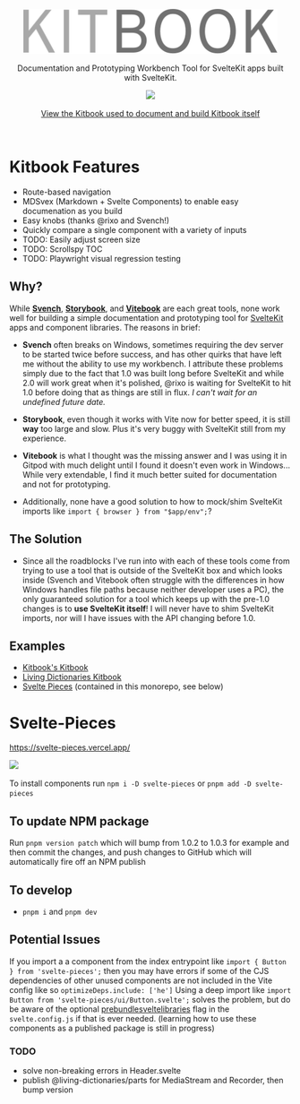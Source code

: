 <p align="center">
<img src="packages/kitbook/static/kitbook.svg" height="80">
</p>

<p align="center">
Documentation and Prototyping Workbench Tool for SvelteKit apps built with SvelteKit.
<p>
<p align="center">
  <a href="https://www.npmjs.com/package/kitbook"><img src="https://img.shields.io/npm/v/kitbook?color=729B1B&label="></a>
<p>

<p align="center">
 <a href="https://kitbook.vercel.app/">View the Kitbook used to document and build Kitbook itself</a>
</p>

<br>

# Kitbook Features

- Route-based navigation
- MDSvex (Markdown + Svelte Components) to enable easy documenation as you build
- Easy knobs (thanks @rixo and Svench!)
- Quickly compare a single component with a variety of inputs
- TODO: Easily adjust screen size
- TODO: Scrollspy TOC
- TODO: Playwright visual regression testing

## Why?

While **[Svench](https://svench-docs.vercel.app/)**, **[Storybook](https://codingcat.dev/tutorial/integrating-storybook-with-sveltekit)**, and **[Vitebook](https://vitebook.dev/)** are each great tools, none work well for building a simple documentation and prototyping tool for [SvelteKit](https://kit.svelte.dev/) apps and component libraries. The reasons in brief:

- **Svench** often breaks on Windows, sometimes requiring the dev server to be started twice before success, and has other quirks that have left me without the ability to use my workbench. I attribute these problems simply due to the fact that 1.0 was built long before SvelteKit and while 2.0 will work great when it's polished, @rixo is waiting for SvelteKit to hit 1.0 before doing that as things are still in flux. *I can't wait for an undefined future date.*

- **Storybook**, even though it works with Vite now for better speed, it is still **way** too large and slow. Plus it's very buggy with SvelteKit still from my experience.

- **Vitebook** is what I thought was the missing answer and I was using it in Gitpod with much delight until I found it doesn't even work in Windows... While very extendable, I find it much better suited for documentation and not for prototyping.

- Additionally, none have a good solution to how to mock/shim SvelteKit imports like `import { browser } from "$app/env";`?

## The Solution
- Since all the roadblocks I've run into with each of these tools come from trying to use a tool that is outside of the SvelteKit box and which looks inside (Svench and Vitebook often struggle with the differences in how Windows handles file paths because neither developer uses a PC), the only guaranteed solution for a tool which keeps up with the pre-1.0 changes is to **use SvelteKit itself**! I will never have to shim SvelteKit imports, nor will I have issues with the API changing before 1.0.

## Examples
- [Kitbook's Kitbook](https://kitbook.vercel.app/)
- [Living Dictionaries Kitbook](https://ld-parts.vercel.app/)
- [Svelte Pieces](https://svelte-pieces.vercel.app/) (contained in this monorepo, see below)

# Svelte-Pieces
https://svelte-pieces.vercel.app/

<a href="https://www.npmjs.com/package/svelte-pieces"><img src="https://img.shields.io/npm/v/svelte-pieces?color=729B1B&label="></a>

To install components run `npm i -D svelte-pieces` or `pnpm add -D svelte-pieces`

## To update NPM package

Run `pnpm version patch` which will bump from 1.0.2 to 1.0.3 for example and then commit the changes, and push changes to GitHub which will automatically fire off an NPM publish

## To develop
- `pnpm i` and `pnpm dev`

## Potential Issues

If you import a a component from the index entrypoint like `import { Button } from 'svelte-pieces';` then you may have errors if some of the CJS dependencies of other unused components are not included in the Vite config like so `optimizeDeps.include: ['he']` Using a deep import like `import Button from 'svelte-pieces/ui/Button.svelte';` solves the problem, but do be aware of the optional [prebundlesveltelibraries](https://github.com/sveltejs/vite-plugin-svelte/blob/main/docs/config.md#prebundlesveltelibraries) flag in the `svelte.config.js` if that is ever needed. (learning how to use these components as a published package is still in progress)

### TODO

- solve non-breaking errors in Header.svelte
- publish @living-dictionaries/parts for MediaStream and Recorder, then bump version
